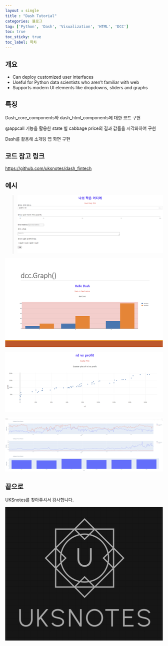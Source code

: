 ```yaml
---
layout : single
title : "Dash Tutorial"
categories: 블로그
tag: ['Python', 'Dash', 'Visualization', 'HTML', 'DCC']
toc: true
toc_sticky: true
toc_label: 목차
---
```


## 개요

- Can deploy customized user interfaces 
- Useful for Python data scientists who aren’t familiar with web
- Supports modern UI elements like dropdowns, sliders and graphs


## 특징

Dash_core_components와 dash_html_components에 대한 코드 구현 

@appcall 기능을 활용한 state 별 cabbage price의 결과 값들을 시각화하여 구현

Dash를 활용해 소개팅 앱 화면 구현

## 코드 참고 링크

https://github.com/uksnotes/dash_fintech

## 예시

> ![image-20230304214006664](../images/2023-02-26-first/image-20230304214006664.png)



![image-20230304214023624](../images/2023-02-26-first/image-20230304214023624.png)



![image-20230304214038460](../images/2023-02-26-first/image-20230304214038460.png)

![image-20230304214054101](../images/2023-02-26-first/image-20230304214054101.png)




## 끝으로

UKSnotes를 찾아주셔서 감사합니다.

![로고](../images/2023-03-03-first/로고.png)

## 
